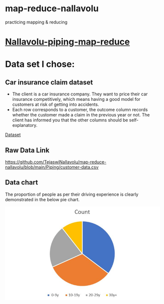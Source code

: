 # map-reduce-nallavolu
practicing mapping &amp; reducing

# [Nallavolu-piping-map-reduce](https://github.com/TejaswiNallavolu/map-reduce-nallavolu/tree/main/Piping)


# Data set I chose:
## Car insurance claim dataset
- The client is a car insurance company. They want to price their car insurance competitively, which means having a good model for customers at risk of getting into accidents.
- Each row corresponds to a customer, the outcome column records whether the customer made a claim in the previous year or not. The client has informed you that the other columns should be self-explanatory.
 
 [Dataset](https://www.kaggle.com/racholsan/customer-data)
  
## Raw Data Link

https://github.com/TejaswiNallavolu/map-reduce-nallavolu/blob/main/Piping/customer-data.csv

## Data chart
The proportion of people as per their driving experience is clearly demonstrated in the below pie chart.


![chart](https://github.com/TejaswiNallavolu/map-reduce-nallavolu/blob/main/Piping/PieChart.JPG)
